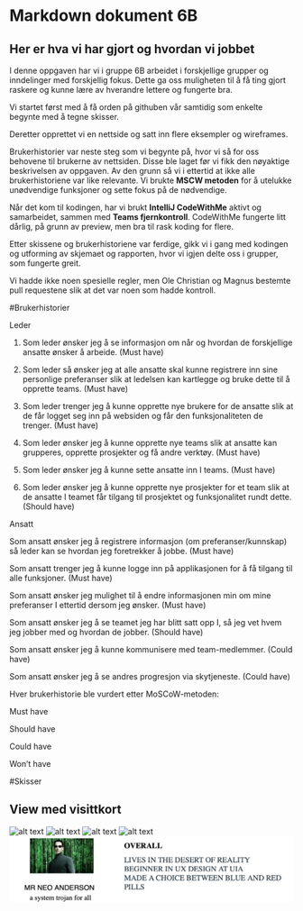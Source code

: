 # Markdown dokument 6B
## Her er hva vi har gjort og hvordan vi jobbet

<p>I denne oppgaven har vi i gruppe 6B arbeidet i forskjellige grupper og inndelinger med forskjellig fokus. 
Dette ga oss muligheten til å få ting gjort raskere og kunne lære av hverandre lettere og fungerte bra.</p>
<p>Vi startet først med å få orden på githuben vår samtidig som enkelte begynte med å tegne skisser.
<p>Deretter opprettet vi en nettside og satt inn flere eksempler og wireframes.</p>
<p>Brukerhistorier var neste steg som vi begynte på, hvor vi så for oss behovene til brukerne av nettsiden. Disse ble laget før vi fikk den nøyaktige beskrivelsen av oppgaven. Av den grunn så vi i ettertid at ikke alle brukerhistoriene var like relevante. 
Vi brukte <b>MSCW metoden</b> for å utelukke unødvendige funksjoner og sette fokus på de nødvendige.</p>
<p>Når det kom til kodingen, har vi brukt <b>IntelliJ CodeWithMe</b> aktivt og samarbeidet, sammen med <b>Teams fjernkontroll</b>.
CodeWithMe fungerte litt dårlig, på grunn av preview, men bra til rask koding for flere.</p>
Etter skissene og brukerhistoriene var ferdige, gikk vi i gang med kodingen og utforming av skjemaet og rapporten, hvor vi igjen delte oss i grupper, som fungerte greit.
<p>Vi hadde ikke noen spesielle regler, men Ole Christian og Magnus bestemte pull requestene slik at det var noen som hadde kontroll.</p>




#Brukerhistorier


Leder 

1. Som leder ønsker jeg å se informasjon om når og hvordan de forskjellige ansatte ønsker å arbeide. (Must have)

2. Som leder så ønsker jeg at alle ansatte skal kunne registrere inn sine personlige preferanser slik at ledelsen kan kartlegge og bruke dette til å opprette teams. (Must have)

3. Som leder trenger jeg å kunne opprette nye brukere for de ansatte slik at de får logget seg inn på websiden og får den funksjonaliteten de trenger. (Must have)

4. Som leder ønsker jeg å kunne opprette nye teams slik at ansatte kan grupperes, opprette prosjekter og få andre verktøy. (Must have)

5. Som leder ønsker jeg å kunne sette ansatte inn I teams. (Must have)

6. Som leder ønsker jeg å kunne opprette nye prosjekter for et team slik at de ansatte I teamet får tilgang til prosjektet og funksjonalitet rundt dette. (Should have)

Ansatt 

Som ansatt ønsker jeg å registrere informasjon (om preferanser/kunnskap) så leder kan se hvordan jeg foretrekker å jobbe. (Must have)

Som ansatt trenger jeg å kunne logge inn på applikasjonen for å få tilgang til alle funksjoner. (Must have)

Som ansatt ønsker jeg mulighet til å endre informasjonen min om mine preferanser I ettertid dersom jeg ønsker. (Must have)  

Som ansatt ønsker jeg å se teamet jeg har blitt satt opp I, så jeg vet hvem jeg jobber med og hvordan de jobber. (Should have)

Som ansatt ønsker jeg å kunne kommunisere med team-medlemmer. (Could have)

Som ansatt ønsker jeg å se andres progresjon via skytjeneste. (Could have)


<p>Hver brukerhistorie ble vurdert etter MoSCoW-metoden:</p>

Must have 

Should have 

Could have 

Won’t have


#Skisser

## View med visittkort
![alt text](https://github.com/Gruppe-6B/is114/blob/main/Visittkort-design.png?raw=true)
![alt text](https://github.com/Gruppe-6B/is114/blob/main/Visittkort-design%202.png?raw=true)
![alt text](https://github.com/Gruppe-6B/is114/blob/main/Visittkort-design%203.png?raw=true)
![alt text](https://github.com/Gruppe-6B/is114/blob/main/Visittkort-design%204.png?raw=true)
![alt text](https://github.com/Gruppe-6B/Gruppe-6B.github.io/blob/2c52d8c2330b6167edeade0a8b20f2a8fe9972f3/VISITBILETTE.png?raw=true)


